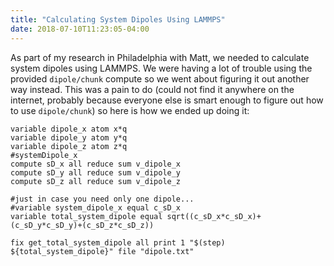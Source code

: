 ```yaml
---
title: "Calculating System Dipoles Using LAMMPS"
date: 2018-07-10T11:23:05-04:00
---
```


As part of my research in Philadelphia with Matt, we needed to calculate system dipoles using LAMMPS. We were having a lot of trouble using the provided `dipole/chunk` compute so we went about figuring it out another way instead. This was a pain to do (could not find it anywhere on the internet, probably because everyone else is smart enough to figure out how to use `dipole/chunk`) so here is how we ended up doing it:

```lammps
variable dipole_x atom x*q
variable dipole_y atom y*q
variable dipole_z atom z*q
#systemDipole_x
compute sD_x all reduce sum v_dipole_x
compute sD_y all reduce sum v_dipole_y
compute sD_z all reduce sum v_dipole_z

#just in case you need only one dipole...
#variable system_dipole_x equal c_sD_x
variable total_system_dipole equal sqrt((c_sD_x*c_sD_x)+(c_sD_y*c_sD_y)+(c_sD_z*c_sD_z))

fix get_total_system_dipole all print 1 "$(step) ${total_system_dipole}" file "dipole.txt"
```
